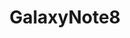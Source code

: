 ---
title: GalaxyNote8
crosslinks:
- GalaxyS8
- GalaxyS7
- galaxyphotography
- samsung
- Android
- androidthemes
- GalaxyNote7
- galaxys8
- Gear360
- iphone
- IrelandonReddit
- frugalmalefashion
- tasker
- HailCorporate
- shotonandroid
- redditgetsdrawn
- ATT
- astrophotography
---